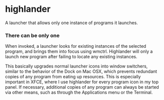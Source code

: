 # highlander
A launcher that allows only one instance of programs it launches.

### There can be only one
When invoked, a launcher looks for existing instances of the selected program, and brings them into focus using wmctrl. Highlander will only a launch new program after failing to locate any existing instances. 

This basically upgrades normal launcher icons into window switchers, similar to the behavior of the Dock on Mac OSX, which prevents redundant copies of any program from eating up resources. This is especially important in XFCE, where I use highlander for every program icon in my top panel. If necessary, additional copies of any program can always be started via other means, such as through the Applications menu or the Terminal. 

